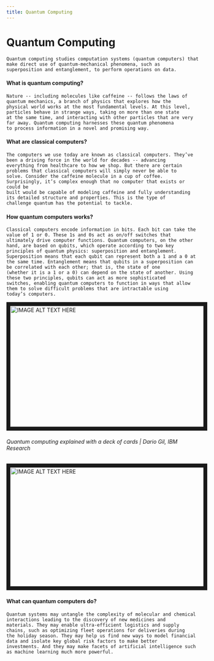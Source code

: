 ```yaml
---
title: Quantum Computing
---
```

# Quantum Computing

    Quantum computing studies computation systems (quantum computers) that make direct use of quantum-mechanical phenomena, such as 
    superposition and entanglement, to perform operations on data.

#### What is quantum computing?

    Nature -- including molecules like caffeine -- follows the laws of quantum mechanics, a branch of physics that explores how the 
    physical world works at the most fundamental levels. At this level, particles behave in strange ways, taking on more than one state 
    at the same time, and interacting with other particles that are very far away. Quantum computing harnesses these quantum phenomena 
    to process information in a novel and promising way.

#### What are classical computers?

    The computers we use today are known as classical computers. They’ve been a driving force in the world for decades -- advancing 
    everything from healthcare to how we shop. But there are certain problems that classical computers will simply never be able to 
    solve. Consider the caffeine molecule in a cup of coffee. Surprisingly, it’s complex enough that no computer that exists or could be 
    built would be capable of modeling caffeine and fully understanding its detailed structure and properties. This is the type of 
    challenge quantum has the potential to tackle.

#### How quantum computers works? 

    Classical computers encode information in bits. Each bit can take the value of 1 or 0. These 1s and 0s act as on/off switches that 
    ultimately drive computer functions. Quantum computers, on the other hand, are based on qubits, which operate according to two key 
    principles of quantum physics: superposition and entanglement. Superposition means that each qubit can represent both a 1 and a 0 at 
    the same time. Entanglement means that qubits in a superposition can be correlated with each other; that is, the state of one 
    (whether it is a 1 or a 0) can depend on the state of another. Using these two principles, qubits can act as more sophisticated 
    switches, enabling quantum computers to function in ways that allow them to solve difficult problems that are intractable using 
    today’s computers.

  <a href="http://www.youtube.com/watch?feature=player_embedded&v=JhHMJCUmq28" target="_blank">
       <img src="http://img.youtube.com/vi/JhHMJCUmq28/0.jpg" 
         alt="IMAGE ALT TEXT HERE" width="560" height="315" border="10" /></a>
 
      
###### Quantum computing explained with a deck of cards | Dario Gil, IBM Research
       
   <a href="http://www.youtube.com/watch?feature=player_embedded&v=yy6TV9Dntlw
" target="_blank"><img src="http://img.youtube.com/vi/yy6TV9Dntlw/0.jpg" 
alt="IMAGE ALT TEXT HERE" width="560" height="310" border="10" /></a>
  
    
#### What can quantum computers do?
    Quantum systems may untangle the complexity of molecular and chemical interactions leading to the discovery of new medicines and 
    materials. They may enable ultra-efficient logistics and supply chains, such as optimizing fleet operations for deliveries during 
    the holiday season. They may help us find new ways to model financial data and isolate key global risk factors to make better 
    investments. And they may make facets of artificial intelligence such as machine learning much more powerful.


    
   
